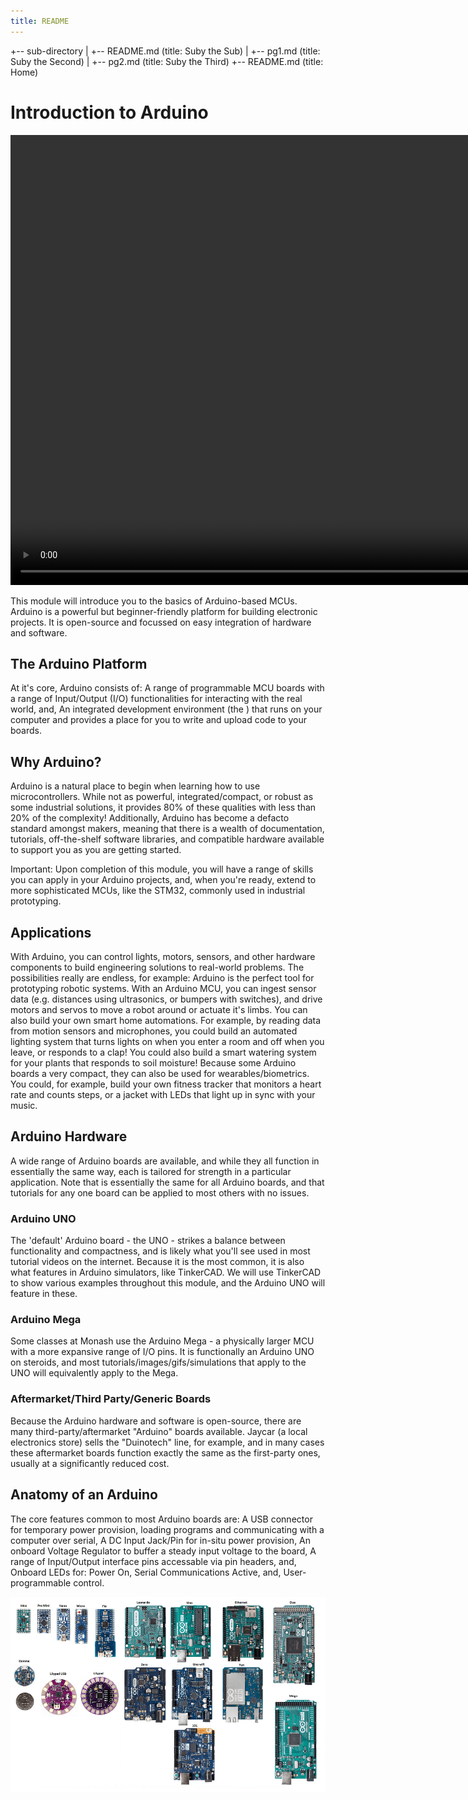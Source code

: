 ```yaml
---
title: README
---
```


+-- sub-directory
|   +-- README.md    (title: Suby the Sub)
|   +-- pg1.md    (title: Suby the Second)
|   +-- pg2.md    (title: Suby the Third)
+-- README.md        (title: Home)

# Introduction to Arduino



<!-- https://github.com/user-attachments/assets/43b4e650-a094-42e8-9edb-2dd360985848 -->

<!-- [![Watch the video](https://img.youtube.com/vi/YvCygVZYsTM/0.jpg)](https://www.youtube.com/watch?v=YvCygVZYsTM) -->

<video width="980" height="720" controls>
  <source src="vid/Advanced-CAD II_Design-Principles.mp4" type="video/mp4">
  Your browser does not support the video tag.
</video>

This module will introduce you to the basics of Arduino-based MCUs. Arduino is a powerful but beginner-friendly platform for building electronic projects. It is open-source and focussed on easy integration of hardware and software.

## The Arduino Platform
At it's core, Arduino consists of:
A range of programmable MCU boards with a range of Input/Output (I/O) functionalities for interacting with the real world, and,
An integrated development environment (the ) that runs on your computer and provides a place for you to write and upload code to your boards.

## Why Arduino?
Arduino is a natural place to begin when learning how to use microcontrollers. While not as powerful, integrated/compact, or robust as some industrial solutions, it provides 80% of these qualities with less than 20% of the complexity! 
Additionally, Arduino has become a defacto standard amongst makers, meaning that there is a wealth of documentation, tutorials, off-the-shelf software libraries, and compatible hardware available to support you as you are getting started.

 Important: Upon completion of this module, you will have a range of skills you can apply in your Arduino projects, and, when you're ready, extend to more sophisticated MCUs, like the STM32, commonly used in industrial prototyping.
## Applications
With Arduino, you can control lights, motors, sensors, and other hardware components to build  engineering solutions to real-world problems. The possibilities really are endless, for example:
Arduino is the perfect tool for prototyping robotic systems. With an Arduino MCU, you can ingest sensor data (e.g. distances using ultrasonics, or bumpers with switches), and drive motors and servos to move a robot around or actuate it's limbs.
You can also build your own smart home automations. For example, by reading data from motion sensors and microphones, you could build an automated lighting system that turns lights on when you enter a room and off when you leave, or responds to a clap! You could also build a smart watering system for your plants that responds to soil moisture!
Because some Arduino boards a very compact, they can also be used for wearables/biometrics. You could, for example, build your own fitness tracker that monitors a heart rate and counts steps, or a jacket with LEDs that light up in sync with your music.

## Arduino Hardware
A wide range of Arduino boards are available, and while they all function in essentially the same way, each is tailored for strength in a particular application. Note that  is essentially the same for all Arduino boards, and that tutorials for any one board can be applied to most others with no issues.

### Arduino UNO
The 'default' Arduino board - the UNO - strikes a balance between functionality and compactness, and is likely what you'll see used in most tutorial videos on the internet. Because it is the most common, it is also what features in Arduino simulators, like TinkerCAD. We will use TinkerCAD to show various examples throughout this module, and the Arduino UNO will feature in these.

### Arduino Mega
Some classes at Monash use the Arduino Mega - a physically larger MCU with a more expansive range of I/O pins. It is functionally an Arduino UNO on steroids, and most tutorials/images/gifs/simulations that apply to the UNO will equivalently apply to the Mega.

### Aftermarket/Third Party/Generic Boards
Because the Arduino hardware and software is open-source, there are many third-party/aftermarket "Arduino" boards available. Jaycar (a local electronics store) sells the "Duinotech" line, for example, and in many cases these aftermarket boards function exactly the same as the first-party ones, usually at a significantly reduced cost.

## Anatomy of an Arduino
The core features common to most Arduino boards are:
A USB connector for temporary power provision, loading programs and communicating with a computer over serial,
A DC Input Jack/Pin for in-situ power provision,
An onboard Voltage Regulator to buffer a steady input voltage to the board,
A range of Input/Output interface pins accessable via pin headers, and,
Onboard LEDs for:
Power On,
Serial Communications Active, and,
User-programmable control.

![Anatomy of an Arduino](img/anatomy-of-an-arduino.png)
